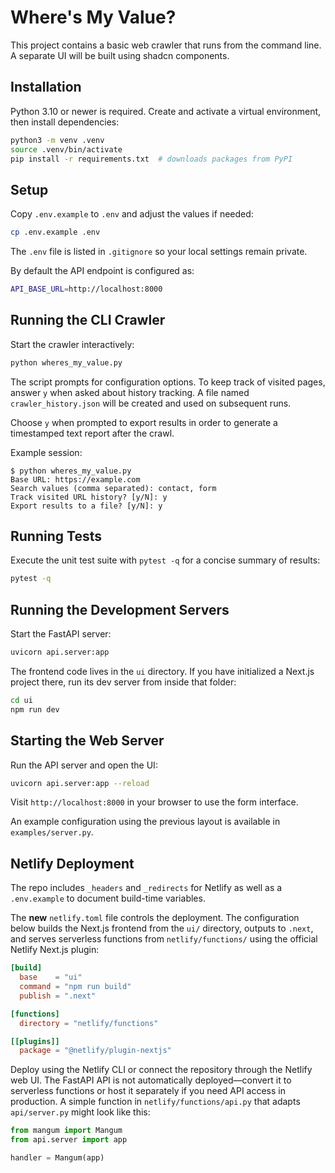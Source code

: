# Where's My Value?

This project contains a basic web crawler that runs from the command line. A separate UI will be built using shadcn components.

## Installation

Python 3.10 or newer is required. Create and activate a virtual environment, then install dependencies:

```bash
python3 -m venv .venv
source .venv/bin/activate
pip install -r requirements.txt  # downloads packages from PyPI
```

## Setup
Copy `.env.example` to `.env` and adjust the values if needed:

```bash
cp .env.example .env
```
The `.env` file is listed in `.gitignore` so your local settings remain private.

By default the API endpoint is configured as:

```bash
API_BASE_URL=http://localhost:8000
```

## Running the CLI Crawler

Start the crawler interactively:

```bash
python wheres_my_value.py
```

The script prompts for configuration options. To keep track of visited pages, answer `y` when asked about history tracking. A file named `crawler_history.json` will be created and used on subsequent runs.

Choose `y` when prompted to export results in order to generate a timestamped text report after the crawl.

Example session:

```text
$ python wheres_my_value.py
Base URL: https://example.com
Search values (comma separated): contact, form
Track visited URL history? [y/N]: y
Export results to a file? [y/N]: y
```

## Running Tests

Execute the unit test suite with `pytest -q` for a concise summary of results:

```bash
pytest -q
```

## Running the Development Servers

Start the FastAPI server:

```bash
uvicorn api.server:app
```

The frontend code lives in the `ui` directory. If you have initialized a Next.js
project there, run its dev server from inside that folder:

```bash
cd ui
npm run dev
```


## Starting the Web Server

Run the API server and open the UI:

```bash
uvicorn api.server:app --reload
```

Visit `http://localhost:8000` in your browser to use the form interface.

An example configuration using the previous layout is available in
`examples/server.py`.


## Netlify Deployment
The repo includes `_headers` and `_redirects` for Netlify as well as a
`.env.example` to document build-time variables.

The **new** `netlify.toml` file controls the deployment. The configuration below
builds the Next.js frontend from the `ui/` directory, outputs to `.next`, and
serves serverless functions from `netlify/functions/` using the official
Netlify Next.js plugin:

```toml
[build]
  base    = "ui"
  command = "npm run build"
  publish = ".next"

[functions]
  directory = "netlify/functions"

[[plugins]]
  package = "@netlify/plugin-nextjs"
```

Deploy using the Netlify CLI or connect the repository through the Netlify web
UI. The FastAPI API is not automatically deployed—convert it to serverless
functions or host it separately if you need API access in production. A simple
function in `netlify/functions/api.py` that adapts `api/server.py` might look
like this:

```python
from mangum import Mangum
from api.server import app

handler = Mangum(app)
```
